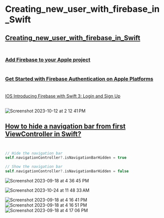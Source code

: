 # Creating_new_user_with_firebase_in_Swift
## [Creating_new_user_with_firebase_in_Swift](https://stackoverflow.com/questions/36579138/creating-new-user-with-firebase-in-swift) <br><br>
### [Add Firebase to your Apple project](https://firebase.google.com/docs/ios/setup) <br><br>
### [Get Started with Firebase Authentication on Apple Platforms](https://firebase.google.com/docs/auth/ios/start) <br><br>



[IOS Introducing Firebase with Swift 3: Login and Sign Up](https://www.appcoda.com/firebase-login-signup/) <br><br>

![Screenshot 2023-10-12 at 2 12 41 PM](https://github.com/Experimenters1/Creating_new_user_with_firebase_in_Swift/assets/64000769/f79650a2-6f1d-4ed4-8c44-0cb804852e88)


## [How to hide a navigation bar from first ViewController in Swift?](https://stackoverflow.com/questions/29209453/how-to-hide-a-navigation-bar-from-first-viewcontroller-in-swift) <br><br>

```swift
// Hide the navigation bar
self.navigationController?.isNavigationBarHidden = true


```

```swift
// Show the navigation bar
self.navigationController?.isNavigationBarHidden = false

```




![Screenshot 2023-09-18 at 4 36 45 PM](https://github.com/Experimenters1/Creating_new_user_with_firebase_in_Swift/assets/64000769/a7d2556f-c4b7-4b7e-b02a-323e3a563724)

![Screenshot 2023-10-24 at 11 48 33 AM](https://github.com/Experimenters1/Creating_new_user_with_firebase_in_Swift/assets/64000769/10e757ba-6cf6-4474-87f0-362b168df315)

![Screenshot 2023-09-18 at 4 16 41 PM](https://github.com/Experimenters1/Creating_new_user_with_firebase_in_Swift/assets/64000769/189a967a-90f8-4f1c-af71-d6945132c1b8)
![Screenshot 2023-09-18 at 4 16 51 PM](https://github.com/Experimenters1/Creating_new_user_with_firebase_in_Swift/assets/64000769/3aa893e5-b154-47de-a3ba-8c64205132bb)
![Screenshot 2023-09-18 at 4 17 06 PM](https://github.com/Experimenters1/Creating_new_user_with_firebase_in_Swift/assets/64000769/ca59bdac-c258-4f95-b5b7-c95fd7318c65)


